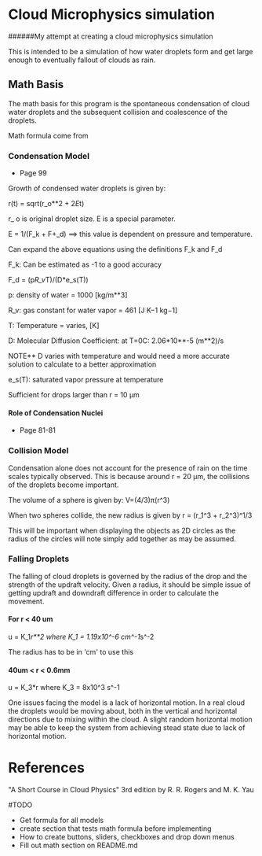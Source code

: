 
# Cloud Microphysics simulation

######My attempt at creating a cloud microphysics simulation

This is intended to be a simulation of how water droplets form and get large enough to eventually 
fallout of clouds as rain.

## Math Basis

The math basis for this program is the spontaneous condensation of cloud water droplets 
and the subsequent collision and coalescence of the droplets.

Math formula come from 

### Condensation Model
* Page 99

Growth of condensed water droplets is given by: 

r(t) = sqrt(r_o**2 + 2*E*t)

r_ o is original droplet size. E is a special parameter. 

E = 1/(F_k + F+_d) ==> this value is dependent on pressure and temperature. 

Can expand the above equations using the definitions F_k and F_d

F_k: Can be estimated as -1 to a good accuracy

F_d  = (p*R_v*T)/(D*e_s(T)) 

p: density of water = 1000 [kg/m**3]

R_v: gas constant for water vapor = 461 [J K−1 kg−1]

T: Temperature = varies, [K]

D: Molecular Diffusion Coefficient: at T=0C: 2.06*10**-5 (m**2)/s

NOTE** D varies with temperature and would need a more accurate solution to calculate 
to a better approximation

e_s(T): saturated vapor pressure at temperature

Sufficient for drops larger than r = 10 µm



#### Role of Condensation Nuclei
* Page 81-81

### Collision Model
Condensation alone does not account for the presence of rain on the time scales typically observed.
This is because around r = 20 µm, the collisions of the droplets become important.

The volume of a sphere is given by: V=(4/3)π(r^3)

When two spheres collide, the new radius is given by r = (r_1^3 + r_2^3)^1/3 

This will be important when displaying the objects as 2D circles as the radius of the circles
will note simply add together as may be assumed. 


### Falling Droplets 
The falling of cloud droplets is governed by the radius of the drop and the strength of the updraft
velocity. Given a radius, it should be simple issue of getting updraft and downdraft difference in order 
to calculate the movement. 

#### For r < 40 um 
u = K_1*r**2 where K_1 = 1.19x10^-6 cm^-1*s^-2

The radius has to be in 'cm' to use this

#### 40um < r < 0.6mm 
u = K_3*r where K_3 = 8x10^3 s^-1

One issues facing the model is a lack of horizontal motion. In a real cloud the droplets would be moving about,
both in the vertical and horizontal directions due to mixing within the cloud. A slight random horizontal motion
may be able to keep the system from achieving stead state due to lack of horizontal motion. 



# References
"A Short Course in Cloud Physics" 3rd edition by
R. R. Rogers and M. K. Yau

#TODO

* Get formula for all models
* create section that tests math formula before implementing
* How to create buttons, sliders, checkboxes and drop down menus
* Fill out math section on README.md


